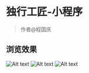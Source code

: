 # 独行工匠-小程序

> 作者@程国庆

## 浏览效果
  
![Alt text](./fm/du_a.jpg)
![Alt text](./fm/du_b.jpg)
![Alt text](./fm/du_c.jpg) 
